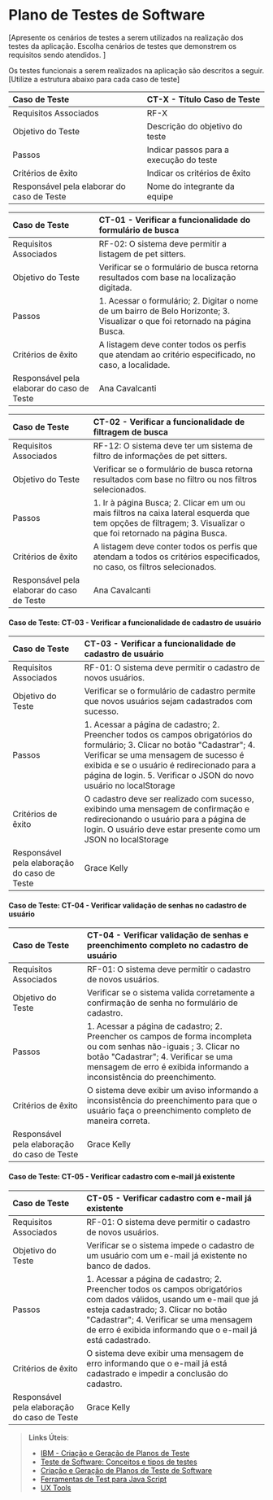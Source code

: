 # Plano de Testes de Software

[Apresente os cenários de testes a serem utilizados na realização dos testes da aplicação. Escolha cenários de testes que demonstrem os requisitos sendo atendidos. ]

Os testes funcionais a serem realizados na aplicação são descritos a seguir. [Utilize a estrutura abaixo para cada caso de teste]

|Caso de Teste    | CT-X - Título Caso de Teste |
|:---|:---|
| Requisitos Associados | RF-X |
| Objetivo do Teste | Descrição do objetivo do teste |
| Passos | Indicar passos para a execução do teste |
| Critérios de êxito | Indicar os critérios de êxito  |
| Responsável pela elaborar do caso de Teste | Nome do integrante da equipe |


|Caso de Teste    | CT-01 - Verificar a funcionalidade do formulário de busca |
|:---|:---|
| Requisitos Associados | RF-02: O sistema deve permitir a listagem de pet sitters. |
| Objetivo do Teste | Verificar se o formulário de busca retorna resultados com base na localização digitada. |
| Passos | 1. Acessar o formulário; 2. Digitar o nome de um bairro de Belo Horizonte; 3. Visualizar o que foi retornado na página Busca. |
| Critérios de êxito | A listagem deve conter todos os perfis que atendam ao critério especificado, no caso, a localidade.  |
| Responsável pela elaborar do caso de Teste | Ana Cavalcanti |


|Caso de Teste    | CT-02 - Verificar a funcionalidade de filtragem de busca |
|:---|:---|
| Requisitos Associados | RF-12: O sistema deve ter um sistema de filtro de informações de pet sitters. |
| Objetivo do Teste | Verificar se o formulário de busca retorna resultados com base no filtro ou nos filtros selecionados. |
| Passos | 1. Ir à página Busca; 2. Clicar em um ou mais filtros na caixa lateral esquerda que tem opções de filtragem; 3. Visualizar o que foi retornado na página Busca. |
| Critérios de êxito | A listagem deve conter todos os perfis que atendam a todos os critérios especificados, no caso, os filtros selecionados.  |
| Responsável pela elaborar do caso de Teste | Ana Cavalcanti |

#### Caso de Teste: CT-03 - Verificar a funcionalidade de cadastro de usuário

| Caso de Teste    | CT-03 - Verificar a funcionalidade de cadastro de usuário |
|:---|:---|
| Requisitos Associados | RF-01: O sistema deve permitir o cadastro de novos usuários. |
| Objetivo do Teste | Verificar se o formulário de cadastro permite que novos usuários sejam cadastrados com sucesso. |
| Passos | 1. Acessar a página de cadastro; 2. Preencher todos os campos obrigatórios do formulário; 3. Clicar no botão "Cadastrar"; 4. Verificar se uma mensagem de sucesso é exibida e se o usuário é redirecionado para a página de login. 5. Verificar o JSON do novo usuário no localStorage |
| Critérios de êxito | O cadastro deve ser realizado com sucesso, exibindo uma mensagem de confirmação e redirecionando o usuário para a página de login. O usuário deve estar presente como um JSON no localStorage |
| Responsável pela elaboração do caso de Teste | Grace Kelly |

#### Caso de Teste: CT-04 - Verificar validação de senhas no cadastro de usuário

| Caso de Teste    | CT-04 - Verificar validação de senhas e preenchimento completo no cadastro de usuário |
|:---|:---|
| Requisitos Associados | RF-01: O sistema deve permitir o cadastro de novos usuários. |
| Objetivo do Teste | Verificar se o sistema valida corretamente a confirmação de senha no formulário de cadastro. |
| Passos | 1. Acessar a página de cadastro; 2. Preencher os campos de forma incompleta ou com senhas não-iguais ; 3. Clicar no botão "Cadastrar"; 4. Verificar se uma mensagem de erro é exibida informando a inconsistência do preenchimento. |
| Critérios de êxito | O sistema deve exibir um aviso informando a inconsistência do preenchimento para que o usuário faça o preenchimento completo de maneira correta. |
| Responsável pela elaboração do caso de Teste | Grace Kelly |

#### Caso de Teste: CT-05 - Verificar cadastro com e-mail já existente

| Caso de Teste    | CT-05 - Verificar cadastro com e-mail já existente |
|:---|:---|
| Requisitos Associados | RF-01: O sistema deve permitir o cadastro de novos usuários. |
| Objetivo do Teste | Verificar se o sistema impede o cadastro de um usuário com um e-mail já existente no banco de dados. |
| Passos | 1. Acessar a página de cadastro; 2. Preencher todos os campos obrigatórios com dados válidos, usando um e-mail que já esteja cadastrado; 3. Clicar no botão "Cadastrar"; 4. Verificar se uma mensagem de erro é exibida informando que o e-mail já está cadastrado. |
| Critérios de êxito | O sistema deve exibir uma mensagem de erro informando que o e-mail já está cadastrado e impedir a conclusão do cadastro. |
| Responsável pela elaboração do caso de Teste | Grace Kelly |
 
> **Links Úteis**:
> - [IBM - Criação e Geração de Planos de Teste](https://www.ibm.com/developerworks/br/local/rational/criacao_geracao_planos_testes_software/index.html)
> -  [Teste de Software: Conceitos e tipos de testes](https://blog.onedaytesting.com.br/teste-de-software/)
> - [Criação e Geração de Planos de Teste de Software](https://www.ibm.com/developerworks/br/local/rational/criacao_geracao_planos_testes_software/index.html)
> - [Ferramentas de Test para Java Script](https://geekflare.com/javascript-unit-testing/)
> - [UX Tools](https://uxdesign.cc/ux-user-research-and-user-testing-tools-2d339d379dc7)
